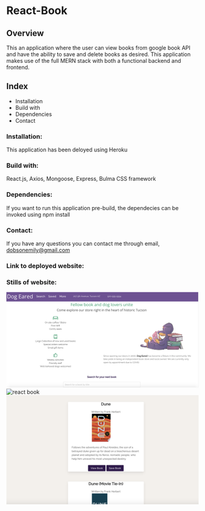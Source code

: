 # React-Book 

## Overview
  This an application where the user can view books from google book API and have the ability to save and delete books as desired. This application makes use of the full MERN stack with both a functional backend and frontend.
## Index

* Installation
* Build with
* Dependencies
* Contact
 
### Installation:
 This application has been deloyed using Heroku

### Build with:
React.js,
Axios,
Mongoose,
Express,
Bulma CSS framework


### Dependencies:
  If you want to run this application pre-build, the dependecies can be invoked using npm install

### Contact:
 If you have any questions you can contact me through email, dobsonemily@gmail.com

### Link to deployed website:




### Stills of website:

![react book](client/public/images/Screen1.png)
![react book](client/public/images/Screen2.png)
![react book](client/public/images/Screen3.png)